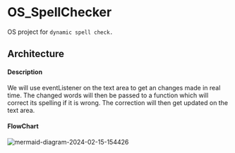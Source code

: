 # OS_SpellChecker
OS project for `dynamic spell check.`

## Architecture
#### Description
We will use eventListener on the text area to get an changes made in real time. The changed words will then be passed to a function which will correct its spelling if it is wrong. The correction will then get updated on the text area.

#### FlowChart
![mermaid-diagram-2024-02-15-154426](https://github.com/DPS-2005/OS_SpellChecker/assets/61118074/019995c3-10b1-4cc1-9ef5-e2ed6df683e1)
